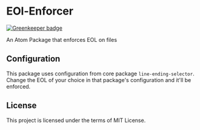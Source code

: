 # EOl-Enforcer

[![Greenkeeper badge](https://badges.greenkeeper.io/steelbrain/eol-enforcer.svg)](https://greenkeeper.io/)

An Atom Package that enforces EOL on files

## Configuration

This package uses configuration from core package `line-ending-selector`.
Change the EOL of your choice in that package's configuration and it'll
be enforced.

## License

This project is licensed under the terms of MIT License.
